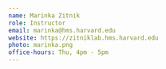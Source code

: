 ```yaml
---
name: Marinka Zitnik
role: Instructor
email: marinka@hms.harvard.edu
website: https://zitniklab.hms.harvard.edu
photo: marinka.png
office-hours: Thu, 4pm - 5pm
---
```

